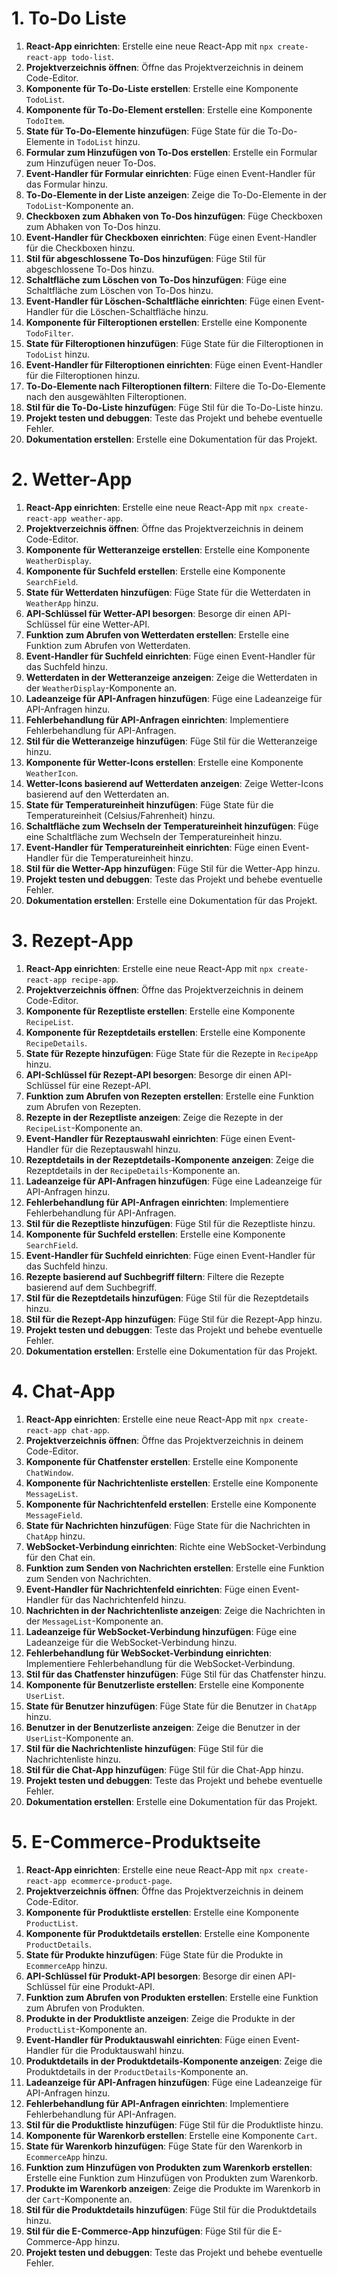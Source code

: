 # 1. To-Do Liste
1. **React-App einrichten**: Erstelle eine neue React-App mit `npx create-react-app todo-list`.
2. **Projektverzeichnis öffnen**: Öffne das Projektverzeichnis in deinem Code-Editor.
3. **Komponente für To-Do-Liste erstellen**: Erstelle eine Komponente `TodoList`.
4. **Komponente für To-Do-Element erstellen**: Erstelle eine Komponente `TodoItem`.
5. **State für To-Do-Elemente hinzufügen**: Füge State für die To-Do-Elemente in `TodoList` hinzu.
6. **Formular zum Hinzufügen von To-Dos erstellen**: Erstelle ein Formular zum Hinzufügen neuer To-Dos.
7. **Event-Handler für Formular einrichten**: Füge einen Event-Handler für das Formular hinzu.
8. **To-Do-Elemente in der Liste anzeigen**: Zeige die To-Do-Elemente in der `TodoList`-Komponente an.
9. **Checkboxen zum Abhaken von To-Dos hinzufügen**: Füge Checkboxen zum Abhaken von To-Dos hinzu.
10. **Event-Handler für Checkboxen einrichten**: Füge einen Event-Handler für die Checkboxen hinzu.
11. **Stil für abgeschlossene To-Dos hinzufügen**: Füge Stil für abgeschlossene To-Dos hinzu.
12. **Schaltfläche zum Löschen von To-Dos hinzufügen**: Füge eine Schaltfläche zum Löschen von To-Dos hinzu.
13. **Event-Handler für Löschen-Schaltfläche einrichten**: Füge einen Event-Handler für die Löschen-Schaltfläche hinzu.
14. **Komponente für Filteroptionen erstellen**: Erstelle eine Komponente `TodoFilter`.
15. **State für Filteroptionen hinzufügen**: Füge State für die Filteroptionen in `TodoList` hinzu.
16. **Event-Handler für Filteroptionen einrichten**: Füge einen Event-Handler für die Filteroptionen hinzu.
17. **To-Do-Elemente nach Filteroptionen filtern**: Filtere die To-Do-Elemente nach den ausgewählten Filteroptionen.
18. **Stil für die To-Do-Liste hinzufügen**: Füge Stil für die To-Do-Liste hinzu.
19. **Projekt testen und debuggen**: Teste das Projekt und behebe eventuelle Fehler.
20. **Dokumentation erstellen**: Erstelle eine Dokumentation für das Projekt.

# 2. Wetter-App
1. **React-App einrichten**: Erstelle eine neue React-App mit `npx create-react-app weather-app`.
2. **Projektverzeichnis öffnen**: Öffne das Projektverzeichnis in deinem Code-Editor.
3. **Komponente für Wetteranzeige erstellen**: Erstelle eine Komponente `WeatherDisplay`.
4. **Komponente für Suchfeld erstellen**: Erstelle eine Komponente `SearchField`.
5. **State für Wetterdaten hinzufügen**: Füge State für die Wetterdaten in `WeatherApp` hinzu.
6. **API-Schlüssel für Wetter-API besorgen**: Besorge dir einen API-Schlüssel für eine Wetter-API.
7. **Funktion zum Abrufen von Wetterdaten erstellen**: Erstelle eine Funktion zum Abrufen von Wetterdaten.
8. **Event-Handler für Suchfeld einrichten**: Füge einen Event-Handler für das Suchfeld hinzu.
9. **Wetterdaten in der Wetteranzeige anzeigen**: Zeige die Wetterdaten in der `WeatherDisplay`-Komponente an.
10. **Ladeanzeige für API-Anfragen hinzufügen**: Füge eine Ladeanzeige für API-Anfragen hinzu.
11. **Fehlerbehandlung für API-Anfragen einrichten**: Implementiere Fehlerbehandlung für API-Anfragen.
12. **Stil für die Wetteranzeige hinzufügen**: Füge Stil für die Wetteranzeige hinzu.
13. **Komponente für Wetter-Icons erstellen**: Erstelle eine Komponente `WeatherIcon`.
14. **Wetter-Icons basierend auf Wetterdaten anzeigen**: Zeige Wetter-Icons basierend auf den Wetterdaten an.
15. **State für Temperatureinheit hinzufügen**: Füge State für die Temperatureinheit (Celsius/Fahrenheit) hinzu.
16. **Schaltfläche zum Wechseln der Temperatureinheit hinzufügen**: Füge eine Schaltfläche zum Wechseln der Temperatureinheit hinzu.
17. **Event-Handler für Temperatureinheit einrichten**: Füge einen Event-Handler für die Temperatureinheit hinzu.
18. **Stil für die Wetter-App hinzufügen**: Füge Stil für die Wetter-App hinzu.
19. **Projekt testen und debuggen**: Teste das Projekt und behebe eventuelle Fehler.
20. **Dokumentation erstellen**: Erstelle eine Dokumentation für das Projekt.

# 3. Rezept-App
1. **React-App einrichten**: Erstelle eine neue React-App mit `npx create-react-app recipe-app`.
2. **Projektverzeichnis öffnen**: Öffne das Projektverzeichnis in deinem Code-Editor.
3. **Komponente für Rezeptliste erstellen**: Erstelle eine Komponente `RecipeList`.
4. **Komponente für Rezeptdetails erstellen**: Erstelle eine Komponente `RecipeDetails`.
5. **State für Rezepte hinzufügen**: Füge State für die Rezepte in `RecipeApp` hinzu.
6. **API-Schlüssel für Rezept-API besorgen**: Besorge dir einen API-Schlüssel für eine Rezept-API.
7. **Funktion zum Abrufen von Rezepten erstellen**: Erstelle eine Funktion zum Abrufen von Rezepten.
8. **Rezepte in der Rezeptliste anzeigen**: Zeige die Rezepte in der `RecipeList`-Komponente an.
9. **Event-Handler für Rezeptauswahl einrichten**: Füge einen Event-Handler für die Rezeptauswahl hinzu.
10. **Rezeptdetails in der Rezeptdetails-Komponente anzeigen**: Zeige die Rezeptdetails in der `RecipeDetails`-Komponente an.
11. **Ladeanzeige für API-Anfragen hinzufügen**: Füge eine Ladeanzeige für API-Anfragen hinzu.
12. **Fehlerbehandlung für API-Anfragen einrichten**: Implementiere Fehlerbehandlung für API-Anfragen.
13. **Stil für die Rezeptliste hinzufügen**: Füge Stil für die Rezeptliste hinzu.
14. **Komponente für Suchfeld erstellen**: Erstelle eine Komponente `SearchField`.
15. **Event-Handler für Suchfeld einrichten**: Füge einen Event-Handler für das Suchfeld hinzu.
16. **Rezepte basierend auf Suchbegriff filtern**: Filtere die Rezepte basierend auf dem Suchbegriff.
17. **Stil für die Rezeptdetails hinzufügen**: Füge Stil für die Rezeptdetails hinzu.
18. **Stil für die Rezept-App hinzufügen**: Füge Stil für die Rezept-App hinzu.
19. **Projekt testen und debuggen**: Teste das Projekt und behebe eventuelle Fehler.
20. **Dokumentation erstellen**: Erstelle eine Dokumentation für das Projekt.

# 4. Chat-App
1. **React-App einrichten**: Erstelle eine neue React-App mit `npx create-react-app chat-app`.
2. **Projektverzeichnis öffnen**: Öffne das Projektverzeichnis in deinem Code-Editor.
3. **Komponente für Chatfenster erstellen**: Erstelle eine Komponente `ChatWindow`.
4. **Komponente für Nachrichtenliste erstellen**: Erstelle eine Komponente `MessageList`.
5. **Komponente für Nachrichtenfeld erstellen**: Erstelle eine Komponente `MessageField`.
6. **State für Nachrichten hinzufügen**: Füge State für die Nachrichten in `ChatApp` hinzu.
7. **WebSocket-Verbindung einrichten**: Richte eine WebSocket-Verbindung für den Chat ein.
8. **Funktion zum Senden von Nachrichten erstellen**: Erstelle eine Funktion zum Senden von Nachrichten.
9. **Event-Handler für Nachrichtenfeld einrichten**: Füge einen Event-Handler für das Nachrichtenfeld hinzu.
10. **Nachrichten in der Nachrichtenliste anzeigen**: Zeige die Nachrichten in der `MessageList`-Komponente an.
11. **Ladeanzeige für WebSocket-Verbindung hinzufügen**: Füge eine Ladeanzeige für die WebSocket-Verbindung hinzu.
12. **Fehlerbehandlung für WebSocket-Verbindung einrichten**: Implementiere Fehlerbehandlung für die WebSocket-Verbindung.
13. **Stil für das Chatfenster hinzufügen**: Füge Stil für das Chatfenster hinzu.
14. **Komponente für Benutzerliste erstellen**: Erstelle eine Komponente `UserList`.
15. **State für Benutzer hinzufügen**: Füge State für die Benutzer in `ChatApp` hinzu.
16. **Benutzer in der Benutzerliste anzeigen**: Zeige die Benutzer in der `UserList`-Komponente an.
17. **Stil für die Nachrichtenliste hinzufügen**: Füge Stil für die Nachrichtenliste hinzu.
18. **Stil für die Chat-App hinzufügen**: Füge Stil für die Chat-App hinzu.
19. **Projekt testen und debuggen**: Teste das Projekt und behebe eventuelle Fehler.
20. **Dokumentation erstellen**: Erstelle eine Dokumentation für das Projekt.

# 5. E-Commerce-Produktseite
1. **React-App einrichten**: Erstelle eine neue React-App mit `npx create-react-app ecommerce-product-page`.
2. **Projektverzeichnis öffnen**: Öffne das Projektverzeichnis in deinem Code-Editor.
3. **Komponente für Produktliste erstellen**: Erstelle eine Komponente `ProductList`.
4. **Komponente für Produktdetails erstellen**: Erstelle eine Komponente `ProductDetails`.
5. **State für Produkte hinzufügen**: Füge State für die Produkte in `EcommerceApp` hinzu.
6. **API-Schlüssel für Produkt-API besorgen**: Besorge dir einen API-Schlüssel für eine Produkt-API.
7. **Funktion zum Abrufen von Produkten erstellen**: Erstelle eine Funktion zum Abrufen von Produkten.
8. **Produkte in der Produktliste anzeigen**: Zeige die Produkte in der `ProductList`-Komponente an.
9. **Event-Handler für Produktauswahl einrichten**: Füge einen Event-Handler für die Produktauswahl hinzu.
10. **Produktdetails in der Produktdetails-Komponente anzeigen**: Zeige die Produktdetails in der `ProductDetails`-Komponente an.
11. **Ladeanzeige für API-Anfragen hinzufügen**: Füge eine Ladeanzeige für API-Anfragen hinzu.
12. **Fehlerbehandlung für API-Anfragen einrichten**: Implementiere Fehlerbehandlung für API-Anfragen.
13. **Stil für die Produktliste hinzufügen**: Füge Stil für die Produktliste hinzu.
14. **Komponente für Warenkorb erstellen**: Erstelle eine Komponente `Cart`.
15. **State für Warenkorb hinzufügen**: Füge State für den Warenkorb in `EcommerceApp` hinzu.
16. **Funktion zum Hinzufügen von Produkten zum Warenkorb erstellen**: Erstelle eine Funktion zum Hinzufügen von Produkten zum Warenkorb.
17. **Produkte im Warenkorb anzeigen**: Zeige die Produkte im Warenkorb in der `Cart`-Komponente an.
18. **Stil für die Produktdetails hinzufügen**: Füge Stil für die Produktdetails hinzu.
19. **Stil für die E-Commerce-App hinzufügen**: Füge Stil für die E-Commerce-App hinzu.
20. **Projekt testen und debuggen**: Teste das Projekt und behebe eventuelle Fehler.